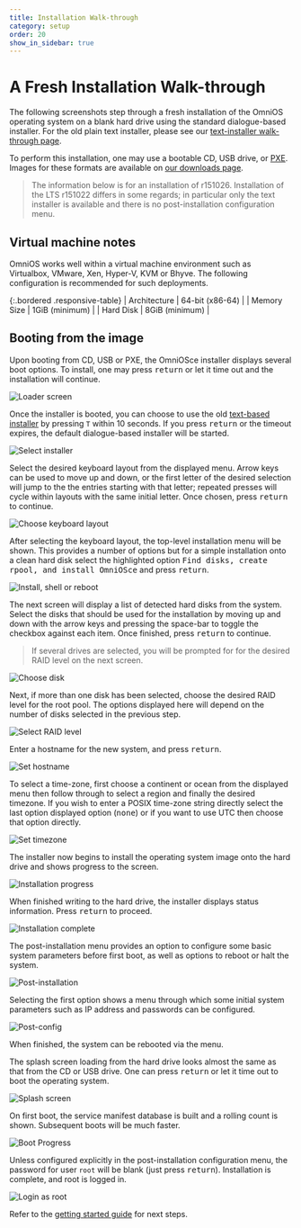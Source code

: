 ```yaml
---
title: Installation Walk-through
category: setup
order: 20
show_in_sidebar: true
---
```


# A Fresh Installation Walk-through

The following screenshots step through a fresh installation of the
OmniOS operating system on a blank hard drive using the standard
dialogue-based installer. For the old plain text installer, please
see our [text-installer walk-through page](/setup/freshinstall_txt.html).

To perform this installation, one may use a bootable CD, USB drive,
or [PXE](/setup/pxe.html). Images for these formats are available on
[our downloads page](/download.html).

> The information below is for an installation of r151026. Installation of
> the LTS r151022 differs in some regards; in particular only the text
> installer is available and there is no post-installation configuration menu.

## Virtual machine notes

OmniOS works well within a virtual machine environment such as Virtualbox,
VMware, Xen, Hyper-V, KVM or Bhyve. The following configuration is
recommended for such deployments.

{:.bordered .responsive-table}
| Architecture | 64-bit (x86-64) |
| Memory Size | 1GiB (minimum) |
| Hard Disk | 8GiB (minimum) |

## Booting from the image

Upon booting from CD, USB or PXE, the OmniOSce installer
displays several boot options. To install, one may press <kbd>return</kbd>
or let it time out and the installation will continue.

![Loader screen](../assets/images/install/r26/loader.png?raw=true "Loader screen")

Once the installer is booted, you can choose to use the old
[text-based installer](/setup/freshinstall_txt.html) by pressing `T` within
10 seconds. If you press <kbd>return</kbd> or the timeout expires, the
default dialogue-based installer will be started.

![Select installer](../assets/images/install/r26/text.png?raw=true "Select installer")

Select the desired keyboard layout from the displayed menu. Arrow keys can
be used to move up and down, or the first letter of the desired selection will
jump to the the entries starting with that letter; repeated presses will cycle
within layouts with the same initial letter. Once chosen, press
<kbd>return</kbd> to continue.

![Choose keyboard layout](../assets/images/install/r26/keyboard.png?raw=true "Choose keyboard layout")

After selecting the keyboard layout, the top-level installation menu will be
shown. This provides a number of options but for a simple installation onto
a clean hard disk select the highlighted option
<kbd>Find disks, create rpool, and install OmniOSce</kbd> and press
<kbd>return</kbd>.

![Install, shell or reboot](../assets/images/install/r26/menu.png?raw=true "Install, shell or reboot")

The next screen will display a list of detected hard disks from the system.
Select the disks that should be used for the installation by moving up and
down with the arrow keys and pressing the space-bar to toggle the checkbox
against each item. Once finished, press <kbd>return</kbd> to continue.

> If several drives are selected, you will be prompted for for the desired
> RAID level on the next screen.

![Choose disk](../assets/images/install/r26/disks.png?raw=true "Choose disk")

Next, if more than one disk has been selected, choose the desired RAID level
for the root pool. The options displayed here will depend on the number of
disks selected in the previous step.

![Select RAID level](../assets/images/install/r26/raid.png?raw=true "Select RAID level")

Enter a hostname for the new system, and press <kbd>return</kbd>.

![Set hostname](../assets/images/install/r26/hostname.png?raw=true "Set hostname")

To select a time-zone, first choose a continent or ocean from the displayed
menu then follow through to select a region and finally the desired timezone.
If you wish to enter a POSIX time-zone string directly select the last option
displayed option (<kbd>none</kbd>) or if you want to use UTC then choose that
option directly.

![Set timezone](../assets/images/install/r26/timezone.png?raw=true "Set timezone")

The installer now begins to install the operating system image onto the hard
drive and shows progress to the screen.

![Installation progress](../assets/images/install/r26/progress.png?raw=true "Installation progress")

When finished writing to the hard drive, the installer
displays status information. Press <kbd>return</kbd> to proceed.

![Installation complete](../assets/images/install/r26/complete.png?raw=true "Installation complete")

The post-installation menu provides an option to configure some basic system
parameters before first boot, as well as options to reboot or halt the system.

![Post-installation](../assets/images/install/r26/postmenu.png?raw=true "Post-installation")

Selecting the first option shows a menu through which some initial system
parameters such as IP address and passwords can be configured.

![Post-config](../assets/images/install/r26/postconfig.png?raw=true "Post-config")

When finished, the system can be rebooted via the menu.

The splash screen loading from the hard drive looks almost the same
as that from the CD or USB drive. One can press <kbd>return</kbd> or let it
time out to boot the operating system.

![Splash screen](../assets/images/install/r26/loader_hdd.png?raw=true "Splash screen")

On first boot, the service manifest database is built and a rolling count
is shown. Subsequent boots will be much faster.

![Boot Progress](../assets/images/install/r26/smf.png?raw=true "Boot Progress")


Unless configured explicitly in the post-installation configuration menu,
the password for user `root` will be blank (just press <kbd>return</kbd>).
Installation is complete, and root is logged in.

![Login as root](../assets/images/install/r26/loggedin.png?raw=true "Login as root")

Refer to the [getting started guide](/info/getstarted.html) for next steps.

